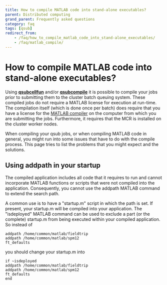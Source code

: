 ```yaml
---
title: How to compile MATLAB code into stand-alone executables?
parent: Distributed computing
grand_parent: Frequently asked questions
category: faq
tags: [qsub]
redirect_from:
    - /faq/how_to_compile_matlab_code_into_stand-alone_executables/
    - /faq/matlab_compile/
---
```


# How to compile MATLAB code into stand-alone executables?

Using **[qsubcellfun](/reference/qsub/qsubcellfun)** and/or **[qsubcompile](/reference/qsub/qsubcompile)** it is possible to compile your jobs prior to submitting them to the cluster batch queuing system. These compiled jobs do not require a MATLAB license for execution at run-time. The compilation itself (which is done once per batch) does require that you have a license for the [MATLAB compiler](http://www.mathworks.com/products/compiler) on the computer from which you are submitting the jobs. Furthermore, it requires that the MCR is installed on the cluster worker nodes.

When compiling your qsub jobs, or when compiling MATLAB code in general, you might run into some issues that have to do with the compile process. This page tries to list the problems that you might expect and the solutions.

## Using addpath in your startup

The compiled application includes all code that it requires to run and cannot incorporate MATLAB functions or scripts that were not compiled into the application. Consequently, you cannot use the addpath MATLAB command to extend the search path.

A common use is to have a "startup.m" script in which the path is set. If present, your startup.m will be compiled into your application. The "isdeployed" MATLAB command can be used to exclude a part (or the complete) startup.m from being executed within your compiled application. So instead of

    addpath /home/common/matlab/fieldtrip
    addpath /home/common/matlab/spm12
    ft_defaults

you should change your startup.m into

    if ~isdeployed
    addpath /home/common/matlab/fieldtrip
    addpath /home/common/matlab/spm12
    ft_defaults
    end
